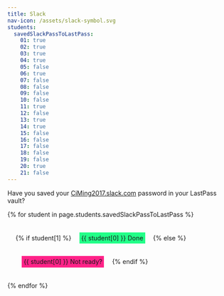 ```yaml
---
title: Slack
nav-icon: /assets/slack-symbol.svg
students:
  savedSlackPassToLastPass:
    01: true
    02: true
    03: true
    04: true
    05: false
    06: true
    07: false
    08: false
    09: false
    10: false
    11: true
    12: false
    13: true
    14: true
    15: false
    16: false
    17: false
    18: false
    19: false
    20: true
    21: false
---
```


Have you saved your [CiMing2017.slack.com](https://ciming2017.slack.com) password in your LastPass vault?

<style>
  .student-tasks-grid span {
  display: inline-block;
  margin: 1em;
  padding: 0.3em;
  }
  .student-tasks-grid span.done {
  background-color: #2F8;
  }
  .student-tasks-grid span.yet-to-do {
  background-color: #F28;
  }
</style>

<div class="student-tasks-grid" style="display:flex-wrap;">
{% for student in page.students.savedSlackPassToLastPass %}
  <span>
  {% if student[1] %}
    <span class="done">
      {{ student[0] }}
      Done
    </span>
  {% else %}
    <span class="yet-to-do">
      {{ student[0] }}
      Not ready?
    </span>
  {% endif %}
  </span>
{% endfor %}
</div>


